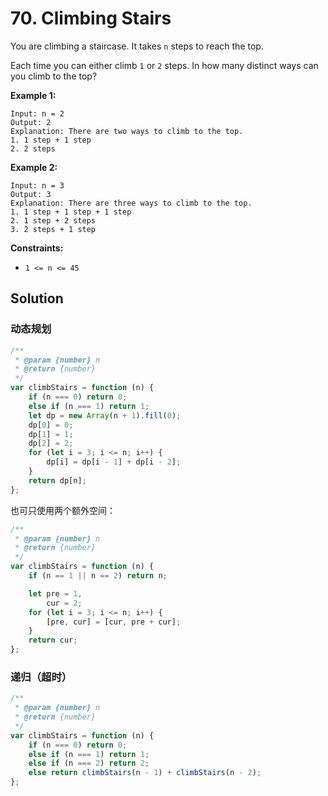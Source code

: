 # 70. Climbing Stairs

You are climbing a staircase. It takes `n` steps to reach the top.

Each time you can either climb `1` or `2` steps. In how many distinct ways can you climb to the top?

**Example 1:**

```
Input: n = 2
Output: 2
Explanation: There are two ways to climb to the top.
1. 1 step + 1 step
2. 2 steps
```

**Example 2:**

```
Input: n = 3
Output: 3
Explanation: There are three ways to climb to the top.
1. 1 step + 1 step + 1 step
2. 1 step + 2 steps
3. 2 steps + 1 step
```

**Constraints:**

-   `1 <= n <= 45`

## Solution

### 动态规划

```javascript
/**
 * @param {number} n
 * @return {number}
 */
var climbStairs = function (n) {
    if (n === 0) return 0;
    else if (n === 1) return 1;
    let dp = new Array(n + 1).fill(0);
    dp[0] = 0;
    dp[1] = 1;
    dp[2] = 2;
    for (let i = 3; i <= n; i++) {
        dp[i] = dp[i - 1] + dp[i - 2];
    }
    return dp[n];
};
```

也可只使用两个额外空间：

```javascript
/**
 * @param {number} n
 * @return {number}
 */
var climbStairs = function (n) {
    if (n == 1 || n == 2) return n;

    let pre = 1,
        cur = 2;
    for (let i = 3; i <= n; i++) {
        [pre, cur] = [cur, pre + cur];
    }
    return cur;
};
```

### 递归（超时）

```javascript
/**
 * @param {number} n
 * @return {number}
 */
var climbStairs = function (n) {
    if (n === 0) return 0;
    else if (n === 1) return 1;
    else if (n === 2) return 2;
    else return climbStairs(n - 1) + climbStairs(n - 2);
};
```
